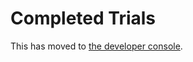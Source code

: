 # Completed Trials

This has moved to [the developer console](https://developers.chrome.com/origintrials/#/trials/complete).

